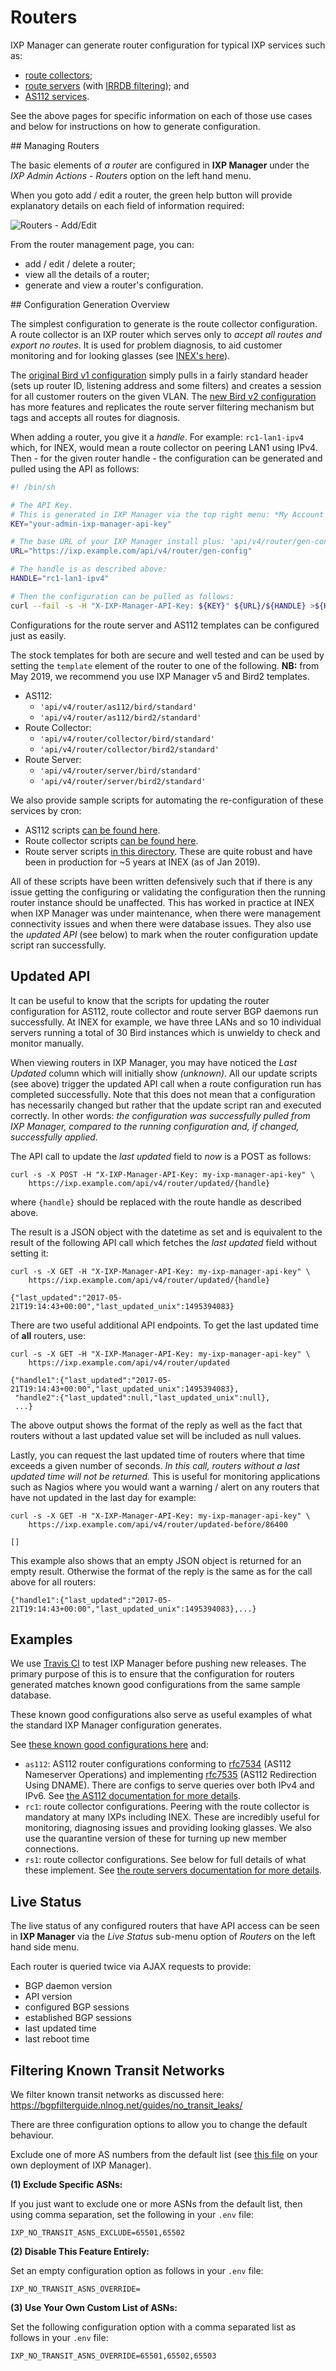 # Routers

IXP Manager can generate router configuration for typical IXP services such as:

* [route collectors](route-collectors.md);
* [route servers](route-servers.md) (with [IRRDB filtering](irrdb.md)); and
* [AS112 services](as112.md).

See the above pages for specific information on each of those use cases and below for instructions on how to generate configuration.

## Managing Routers

The basic elements of *a router* are configured in **IXP Manager** under the *IXP Admin Actions - Routers* option on the left hand menu.

When you goto add / edit a router, the green help button will provide explanatory details on each field of information required:

![Routers - Add/Edit](img/routers.png)

From the router management page, you can:

* add / edit / delete a router;
* view all the details of a router;
* generate and view a router's configuration.

## Configuration Generation Overview

The simplest configuration to generate is the route collector configuration. A route collector is an IXP router which serves only to *accept all routes and export no routes*. It is used for problem diagnosis, to aid customer monitoring and for looking glasses (see [INEX's here](https://www.inex.ie/ixp/lg/rc1-lan1-ipv4)).

The [original Bird v1 configuration](https://github.com/inex/IXP-Manager/blob/master/resources/views/api/v4/router/collector/bird/standard.foil.php) simply pulls in a fairly standard header (sets up router ID, listening address and some filters) and creates a session for all customer routers on the given VLAN. The [new Bird v2 configuration](https://github.com/inex/IXP-Manager/blob/master/resources/views/api/v4/router/collector/bird2/standard.foil.php) has more features and replicates the route server filtering mechanism but tags and accepts all routes for diagnosis.

When adding a router, you give it a *handle*. For example: `rc1-lan1-ipv4` which, for INEX, would mean a route collector on peering LAN1 using IPv4. Then - for the given router handle - the configuration can be generated and pulled using the API as follows:

```sh
#! /bin/sh

# The API Key.
# This is generated in IXP Manager via the top right menu: *My Account -> API Keys*
KEY="your-admin-ixp-manager-api-key"

# The base URL of your IXP Manager install plus: 'api/v4/router/gen-config'
URL="https://ixp.example.com/api/v4/router/gen-config"

# The handle is as described above:
HANDLE="rc1-lan1-ipv4"

# Then the configuration can be pulled as follows:
curl --fail -s -H "X-IXP-Manager-API-Key: ${KEY}" ${URL}/${HANDLE} >${HANDLE}.conf
```

Configurations for the route server and AS112 templates can be configured just as easily.

 The stock templates for both are secure and well tested and can be used by setting the `template` element of the router to one of the following. **NB:** from May 2019, we recommend you use IXP Manager v5 and Bird2 templates.

* AS112:
    * `'api/v4/router/as112/bird/standard'`
    * `'api/v4/router/as112/bird2/standard'`
* Route Collector:
    * `'api/v4/router/collector/bird/standard'`
    * `'api/v4/router/collector/bird2/standard'`
* Route Server:
    * `'api/v4/router/server/bird/standard'`
    * `'api/v4/router/server/bird2/standard'`

We also provide sample scripts for automating the re-configuration of these services by cron:

* AS112 scripts [can be found here](https://github.com/inex/IXP-Manager/tree/master/tools/runtime/as112).
* Route collector scripts [can be found here](https://github.com/inex/IXP-Manager/tree/master/tools/runtime/route-collectors).
* Route server scripts [in this directory](https://github.com/inex/IXP-Manager/tree/master/tools/runtime/route-servers). These are quite robust and have been in production for ~5 years at INEX (as of Jan 2019).

All of these scripts have been written defensively such that if there is any issue getting the configuring or validating the configuration then the running router instance should be unaffected. This has worked in practice at INEX when IXP Manager was under maintenance, when there were management connectivity issues and when there were database issues. They also use the *updated API* (see below) to mark when the router configuration update script ran successfully.

## Updated API

It can be useful to know that the scripts for updating the router configuration for AS112, route collector and route server BGP daemons run successfully. At INEX for example, we have three LANs and so 10 individual servers running a total of 30 Bird instances which is unwieldy to check and monitor manually.

When viewing routers in IXP Manager, you may have noticed the *Last Updated* column which will initially show *(unknown)*. All our update scripts (see above) trigger the updated API call when a route configuration run has completed successfully. Note that this does not mean that a configuration has necessarily changed but rather that the update script ran and executed correctly. In other words: *the configuration was successfully pulled from IXP Manager, compared to the running configuration and, if changed, successfully applied*.

The API call to update the *last updated* field to *now* is a POST as follows:

```
curl -s -X POST -H "X-IXP-Manager-API-Key: my-ixp-manager-api-key" \
    https://ixp.example.com/api/v4/router/updated/{handle}
```

where `{handle}` should be replaced with the route handle as described above.

The result is a JSON object with the datetime as set and is equivalent to the result of the following API call which fetches the *last updated* field without setting it:

```
curl -s -X GET -H "X-IXP-Manager-API-Key: my-ixp-manager-api-key" \
    https://ixp.example.com/api/v4/router/updated/{handle}

{"last_updated":"2017-05-21T19:14:43+00:00","last_updated_unix":1495394083}
```

There are two useful additional API endpoints. To get the last updated time of **all** routers, use:

```
curl -s -X GET -H "X-IXP-Manager-API-Key: my-ixp-manager-api-key" \
    https://ixp.example.com/api/v4/router/updated

{"handle1":{"last_updated":"2017-05-21T19:14:43+00:00","last_updated_unix":1495394083},
 "handle2":{"last_updated":null,"last_updated_unix":null},
 ...}
```

The above output shows the format of the reply as well as the fact that routers without a last updated value set will be included as null values.

Lastly, you can request the last updated time of routers where that time exceeds a given number of seconds. *In this call, routers without a last updated time will not be returned.* This is useful for monitoring applications such as Nagios where you would want a warning / alert on any routers that have not updated in the last day for example:

```
curl -s -X GET -H "X-IXP-Manager-API-Key: my-ixp-manager-api-key" \
    https://ixp.example.com/api/v4/router/updated-before/86400

[]
```

This example also shows that an empty JSON object is returned for an empty result. Otherwise the format of the reply is the same as for the call above for all routers:

```
{"handle1":{"last_updated":"2017-05-21T19:14:43+00:00","last_updated_unix":1495394083},...}
```

## Examples

We use [Travis CI](../dev/ci.md) to test IXP Manager before pushing new releases. The primary purpose of this is to ensure that the configuration for routers generated matches known good configurations from the same sample database.

These known good configurations also serve as useful examples of what the standard IXP Manager configuration generates.

See [these known good configurations here](https://github.com/inex/IXP-Manager/tree/master/data/travis-ci/known-good) and:

* `as112`: AS112 router configurations conforming to [rfc7534](https://tools.ietf.org/html/rfc7534) (AS112 Nameserver Operations) and implementing [rfc7535](https://tools.ietf.org/html/rfc7535) (AS112 Redirection Using DNAME). There are configs to serve queries over both IPv4 and IPv6. See [the AS112 documentation for more details](as112.md).
* `rc1`: route collector configurations. Peering with the route collector is mandatory at many IXPs including INEX. These are incredibly useful for monitoring, diagnosing issues and providing looking glasses. We also use the quarantine version of these for turning up new member connections.
* `rs1`: route collector configurations. See below for full details of what these implement. See [the route servers documentation for more details](route-servers.md).


## Live Status

The live status of any configured routers that have API access can be seen in **IXP Manager** via the *Live Status* sub-menu option of *Routers* on the left hand side menu.

Each router is queried twice via AJAX requests to provide:

* BGP daemon version
* API version
* configured BGP sessions
* established BGP sessions
* last updated time
* last reboot time


## Filtering Known Transit Networks

We filter known transit networks as discussed here: https://bgpfilterguide.nlnog.net/guides/no_transit_leaks/

There are three configuration options to allow you to change the default behaviour.

Exclude one of more AS numbers from the default list (see [this file](https://github.com/inex/IXP-Manager/blob/master/resources/views/api/v4/router/server/bird2/filter-transit-networks.foil.php) on your own deployment of IXP Manager).

**(1) Exclude Specific ASNs:**

If you just want to exclude one or more ASNs from the default list, then using comma separation, set the following in your `.env` file:

```
IXP_NO_TRANSIT_ASNS_EXCLUDE=65501,65502
```

**(2) Disable This Feature Entirely:**

Set an empty configuration option as follows in your `.env` file:

```
IXP_NO_TRANSIT_ASNS_OVERRIDE=
```

**(3) Use Your Own Custom List of ASNs:**

Set the following configuration option with a comma separated list as follows in your `.env` file:

```
IXP_NO_TRANSIT_ASNS_OVERRIDE=65501,65502,65503
```

